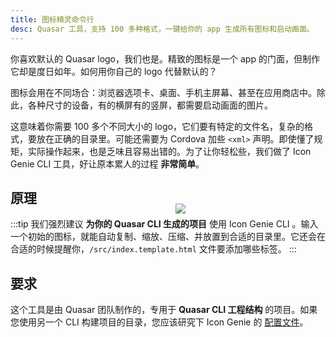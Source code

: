 ```yaml
---
title: 图标精灵命令行
desc: Quasar 工具，支持 100 多种格式，一键给你的 app 生成所有图标和启动画面。
---
```


你喜欢默认的 Quasar logo，我们也是。精致的图标是一个 app 的门面，但制作它却是度日如年。如何用你自己的 logo 代替默认的？

图标会用在不同场合：浏览器选项卡、桌面、手机主屏幕、甚至在应用商店中。除此，各种尺寸的设备，有的横屏有的竖屏，都需要启动画面的图片。

这意味着你需要 100 多个不同大小的 logo，它们要有特定的文件名，复杂的格式，要放在正确的目录里。可能还需要为 Cordova 加些 `<xml>` 声明。即使懂了规矩，实际操作起来，也是乏味且容易出错的。为了让你轻松些，我们做了 Icon Genie CLI 工具，好让原本累人的过程 **非常简单**。

<img src="https://cdn.quasar.dev/img/iconfactory.png" style="float:right;max-width:15%;min-width:240px;padding-top:40px" />

## 原理

:::tip
我们强烈建议 **为你的 Quasar CLI 生成的项目** 使用 Icon Genie CLI 。输入一个初始的图标，就能自动复制、缩放、压缩、并放置到合适的目录里。它还会在合适的时候提醒你，`/src/index.template.html` 文件要添加哪些标签。
:::

## 要求

这个工具是由 Quasar 团队制作的，专用于 **Quasar CLI 工程结构** 的项目。如果您使用另一个 CLI 构建项目的目录，您应该研究下 Icon Genie 的 [配置文件](/icongenie/profile-files)。